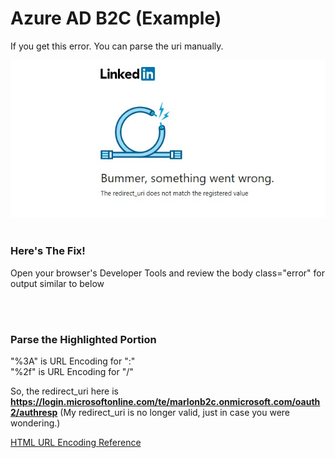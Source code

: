 # Azure AD B2C (Example)

If you get this error. You can parse the uri manually.

![](https://raw.githubusercontent.com/marlonsingleton/manualRedirectUrlParse/master/bad_redirect_uri.jpg)
<br>
<br>

### Here's The Fix! ###

Open your browser's Developer Tools and review the body class="error" for output similar to below 

<script type="text/javascript">fs.config</br>
({"failureRedirect":"http://www.linkedin.com/",
"uniEscape":true,"xhrHeaders":</br>
{"X-FS-Origin-Request":</br>
"/oauth/v2/authorization?client_id=866usx44p4m5sf&</br> 
<b>redirect_uri=https%3a%2f%2flogin.microsoftonline.com%2fte%2fmarlonb2c.onmicrosoft.com%2foauth2%2fauthresp</b></br>
&response_type=code&scope=r_emailaddress+r_liteprofile&state=StateProperties%3deyJTSUQiOiJ4LW1zLWNwaW0tcmM6MTUwNmUwZDEtN2NiOC00M2MwLWJkNWQtMGMwMmVjMTU0NWZkIiwiVElEIjoiNzBkODEyNWEtNzM2NC00YTA1LTg3MjctYmYwODg4ODRlMDRhIn0",
"X-FS-Page-Id":"oauth-authorization"}});</script>
<br>
<br>

### Parse the Highlighted Portion ###

"%3A" is URL Encoding for ":"</br>
"%2f"  is URL Encoding for "/"


So, the redirect_uri here is <b><a>https://login.microsoftonline.com/te/marlonb2c.onmicrosoft.com/oauth2/authresp</a></b> 
(My redirect_uri is no longer valid, just in case you were wondering.)




<a href="https://www.w3schools.com/tags/ref_urlencode.asp">HTML URL Encoding Reference</a>

